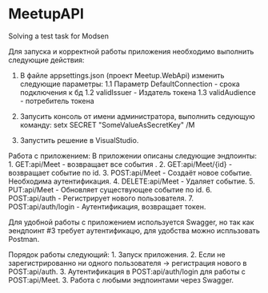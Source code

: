 # MeetupAPI
Solving a test task for Modsen


Для запуска и корректной работы приложения необходимо выполнить следующие действия: 
1. В файле appsettings.json (проект Meetup.WebApi) изменить следующие параметры:
    1.1 Параметр DefaultConnection - срока подключения к бд
    1.2 validIssuer - Издатель токена
    1.3 validAudience - потребитель токена

2. Запусить консоль от имени администратора, выполнить седующую команду:
    setx SECRET "SomeValueAsSecretKey" /M

3. Запустить решение в VisualStudio.

Работа с приложением:
В приложении описаны следующие эндпоинты:
    1. GET:api/Meet - возвращает все события .
    2. GET:api/Meet/{id} - возвращает событие по id.
    3. POST:api/Meet - Создаёт новое событие. Необходима аутентификация.
    4. DELETE:api/Meet - Удаляет событие.
    5. PUT:api/Meet - Обновляет существующее событие по id.
    6. POST:api/auth - Регистрирует нового пользователя.
    7. POST:api/auth/login - Аутентификация, возвращает токен.

Для удобной работы с приложением используется Swagger, но так как эендпоинт #3 требует аутентификацю, для удобства можно испльзовать Postman.

Порядок работы следующий: 
    1. Запуск приложения.
    2. Если не зарегистрированно ни одного пользователя -> регистрация нового в POST:api/auth.
    3. Аутентификация в POST:api/auth/login для работы с POST:api/Meet.
    3. Работа с любыми эндпоинтами через Swagger.
    